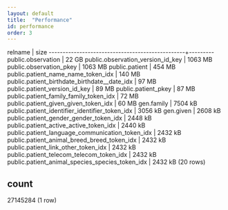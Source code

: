 ```yaml
---
layout: default
title:  "Performance"
id: performance
order: 3
---
```


relname                     |  size
-------------------------------------------------+---------
 public.observation                              | 22 GB
 public.observation_version_id_key               | 1063 MB
 public.observation_pkey                         | 1063 MB
 public.patient                                  | 454 MB
 public.patient_name_name_token_idx              | 140 MB
 public.patient_birthdate_birthdate__date_idx    | 97 MB
 public.patient_version_id_key                   | 89 MB
 public.patient_pkey                             | 87 MB
 public.patient_family_family_token_idx          | 72 MB
 public.patient_given_given_token_idx            | 60 MB
 gen.family                                      | 7504 kB
 public.patient_identifier_identifier_token_idx  | 3056 kB
 gen.given                                       | 2608 kB
 public.patient_gender_gender_token_idx          | 2448 kB
 public.patient_active_active_token_idx          | 2440 kB
 public.patient_language_communication_token_idx | 2432 kB
 public.patient_animal_breed_breed_token_idx     | 2432 kB
 public.patient_link_other_token_idx             | 2432 kB
 public.patient_telecom_telecom_token_idx        | 2432 kB
 public.patient_animal_species_species_token_idx | 2432 kB
(20 rows)

  count
----------
 27145284
(1 row)
